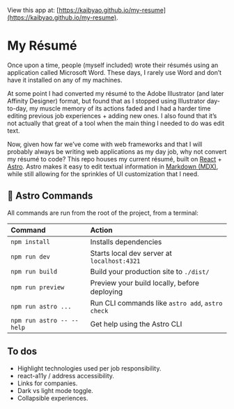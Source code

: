 View this app at: [https://kaibyao.github.io/my-resume](https://kaibyao.github.io/my-resume).

# My Résumé

Once upon a time, people (myself included) wrote their résumés using an application called Microsoft Word. These days, I rarely use Word and don’t have it installed on any of my machines.

At some point I had converted my résumé to the Adobe Illustrator (and later Affinity Designer) format, but found that as I stopped using Illustrator day-to-day, my muscle memory of its actions faded and I had a harder time editing previous job experiences + adding new ones. I also found that it’s not actually that great of a tool when the main thing I needed to do was edit text.

Now, given how far we’ve come with web frameworks and that I will probably always be writing web applications as my day job, why not convert my résumé to code? This repo houses my current résumé, built on [React](https://react.dev/) + [Astro](https://astro.build/). Astro makes it easy to edit textual information in [Markdown (MDX)](https://mdxjs.com/), while still allowing for the sprinkles of UI customization that I need.

## 🧞 Astro Commands

All commands are run from the root of the project, from a terminal:

| Command                   | Action                                           |
| :------------------------ | :----------------------------------------------- |
| `npm install`             | Installs dependencies                            |
| `npm run dev`             | Starts local dev server at `localhost:4321`      |
| `npm run build`           | Build your production site to `./dist/`          |
| `npm run preview`         | Preview your build locally, before deploying     |
| `npm run astro ...`       | Run CLI commands like `astro add`, `astro check` |
| `npm run astro -- --help` | Get help using the Astro CLI                     |

## To dos

* Highlight technologies used per job responsibility.
* react-a11y / address accessibility.
* Links for companies.
* Dark vs light mode toggle.
* Collapsible experiences.
